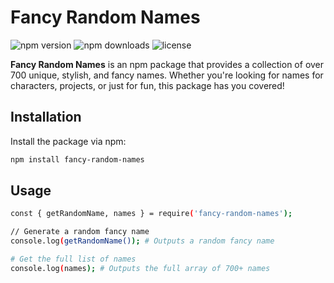 # Fancy Random Names

![npm version](https://img.shields.io/npm/v/fancy-random-names)
![npm downloads](https://img.shields.io/npm/dm/fancy-random-names)
![license](https://img.shields.io/npm/l/fancy-random-names)

**Fancy Random Names** is an npm package that provides a collection of over 700 unique, stylish, and fancy names. Whether you're looking for names for characters, projects, or just for fun, this package has you covered!

## Installation

Install the package via npm:

```bash
npm install fancy-random-names
```
## Usage
```bash
const { getRandomName, names } = require('fancy-random-names');

// Generate a random fancy name
console.log(getRandomName()); # Outputs a random fancy name

# Get the full list of names
console.log(names); # Outputs the full array of 700+ names
```
